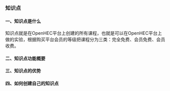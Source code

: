 ### 知识点

#### 一、知识点是什么

知识点就是在OpenHEC平台上创建的所有课程，也就是可以在OpenHEC平台上做的实验，根据购买平台会员的等级把课程分为三类：完全免费、会员免费、会员收费。  


#### 二、知识点功能概要



#### 三、知识点的优势

#### 四、如何创建自己的知识点

#### 



